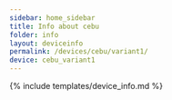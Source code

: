 ```yaml
---
sidebar: home_sidebar
title: Info about cebu
folder: info
layout: deviceinfo
permalink: /devices/cebu/variant1/
device: cebu_variant1
---
```

{% include templates/device_info.md %}
